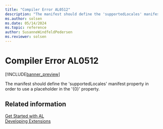 ```yaml
---
title: "Compiler Error AL0512"
description: "The manifest should define the 'supportedLocales' manifest property in order to use a placeholder in the '{0}' property."
ms.author: solsen
ms.date: 05/14/2024
ms.topic: reference
author: SusanneWindfeldPedersen
ms.reviewer: solsen
---
```

[//]: # (START>DO_NOT_EDIT)
[//]: # (IMPORTANT:Do not edit any of the content between here and the END>DO_NOT_EDIT.)
[//]: # (Any modifications should be made in the .xml files in the ModernDev repo.)
# Compiler Error AL0512

[!INCLUDE[banner_preview](../includes/banner_preview.md)]

The manifest should define the 'supportedLocales' manifest property in order to use a placeholder in the '{0}' property.


[//]: # (IMPORTANT: END>DO_NOT_EDIT)
## Related information  
[Get Started with AL](../devenv-get-started.md)  
[Developing Extensions](../devenv-dev-overview.md)  